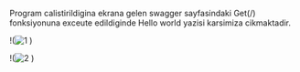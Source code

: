 Program calistirildigina ekrana gelen swagger sayfasindaki Get(/) fonksiyonuna exceute edildiginde Hello world yazisi karsimiza cikmaktadir.



!(![1](https://github.com/burakkabis/ParanumusTask1.1-Hello-World-Api-/assets/134310460/9b2654f2-c143-4f30-aa38-1a26686a7c6f)
)

!(![2](https://github.com/burakkabis/ParanumusTask1.1-Hello-World-Api-/assets/134310460/9bdb1e1c-a396-4dfb-8abf-6f6056623754)
)

